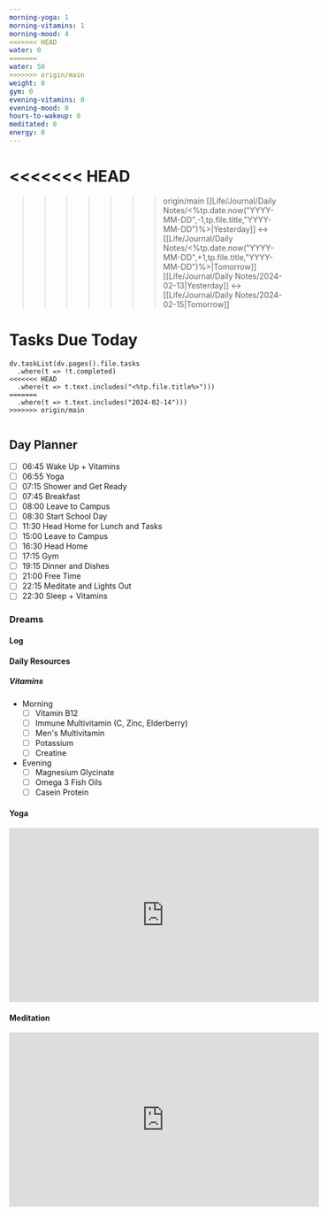 ```yaml
---
morning-yoga: 1
morning-vitamins: 1
morning-mood: 4
<<<<<<< HEAD
water: 0
=======
water: 50
>>>>>>> origin/main
weight: 0
gym: 0
evening-vitamins: 0
evening-mood: 0
hours-to-wakeup: 0
meditated: 0
energy: 0
---
```

<<<<<<< HEAD
=======

>>>>>>> origin/main
[[Life/Journal/Daily Notes/<%tp.date.now("YYYY-MM-DD",-1,tp.file.title,"YYYY-MM-DD")%>|Yesterday]] <-> [[Life/Journal/Daily Notes/<%tp.date.now("YYYY-MM-DD",+1,tp.file.title,"YYYY-MM-DD")%>|Tomorrow]]
[[Life/Journal/Daily Notes/2024-02-13|Yesterday]] <-> [[Life/Journal/Daily Notes/2024-02-15|Tomorrow]]
# Tasks Due Today

```dataviewjs
dv.taskList(dv.pages().file.tasks 
  .where(t => !t.completed)
<<<<<<< HEAD
  .where(t => t.text.includes("<%tp.file.title%>")))
=======
  .where(t => t.text.includes("2024-02-14")))
>>>>>>> origin/main
  
```

## Day Planner
- [ ] 06:45 Wake Up + Vitamins
- [ ] 06:55 Yoga
- [ ] 07:15 Shower and Get Ready
- [ ] 07:45 Breakfast
- [ ] 08:00 Leave to Campus
- [ ] 08:30 Start School Day
- [ ] 11:30 Head Home for Lunch and Tasks
- [ ] 15:00 Leave to Campus
- [ ] 16:30 Head Home
- [ ] 17:15 Gym
- [ ] 19:15 Dinner and Dishes
- [ ] 21:00 Free Time
- [ ] 22:15 Meditate and Lights Out
- [ ] 22:30 Sleep + Vitamins

### Dreams

#### Log

#### Daily Resources

##### Vitamins
- Morning
	- [ ] Vitamin B12
	- [ ] Immune Multivitamin (C, Zinc, Elderberry)
	- [ ] Men's Multivitamin
	- [ ] Potassium
	- [ ] Creatine
- Evening
	- [ ] Magnesium Glycinate
	- [ ] Omega 3 Fish Oils
	- [ ] Casein Protein

#### Yoga

<iframe width="560" height="315" src="https://www.youtube.com/embed/klmBssEYkdU" title="YouTube video player" frameborder="0" allow="accelerometer; autoplay; clipboard-write; encrypted-media; gyroscope; picture-in-picture; web-share" allowfullscreen></iframe>

#### Meditation

<iframe width="560" height="315" src="https://www.youtube.com/embed/aEqlQvczMJQ" title="YouTube video player" frameborder="0" allow="accelerometer; autoplay; clipboard-write; encrypted-media; gyroscope; picture-in-picture; web-share" allowfullscreen></iframe>

